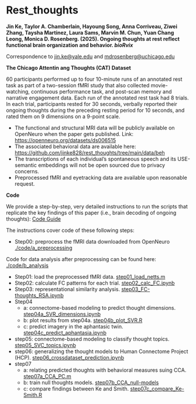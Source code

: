 # Rest_thoughts

**Jin Ke, Taylor A. Chamberlain, Hayoung Song, Anna Corriveau, Ziwei Zhang, Taysha Martinez, Laura Sams, Marvin M. Chun, Yuan Chang Leong, Monica D. Rosenberg. (2025). Ongoing thoughts at rest reflect functional brain organization and behavior. _bioRvix_**  

Correspondence to jin.ke@yale.edu and mdrosenberg@uchicago.edu
         
**The Chicago Attentin ang Thoughts (CAT) Dataset**

60 participants performed up to four 10-minute runs of an annotated rest task as part of a two-session fMRI study that also collected movie-watching, continuous performance task, and post-scan memory and narrative engagement data. Each run of the annotated rest task had 8 trials. In each trial, participants rested for 30 seconds, verbally reported their ongoing thoughts during the preceding resting period for 10 seconds, and rated them on 9 dimensions on a 9-point scale. 

* The functional and structural MRI data will be publicly available on OpenNeuro when the paper gets published. Link: https://openneuro.org/datasets/ds006515
* The associated behavioral data are available here: https://github.com/jinke828/rest_thoughts/tree/main/data/beh
* The transcriptions of each individual’s spontaneous speech and its USE-semantic embeddings will not be open sourced due to privacy concerns.
* Preprocessed fMRI and eyetracking data are available upon reasonable request.

**Code**

We provide a step-by-step, very detailed instructions to run the scripts that replicate the key findings of this paper (i.e., brain decoding of ongoing thoughts): 
[Code Guide](https://github.com/jinke828/rest_thoughts/blob/main/Code%20guide_JK.pdf)

The instructions cover code of these following steps:
* Step00: preprocess the fMRI data downloaded from OpenNeuro [./code/a_preprocessing](https://github.com/jinke828/rest_thoughts/tree/main/code/a_preprocessing)

Code for data analysis after preprocessing can be found here: [./code/b_analysis](https://github.com/jinke828/rest_thoughts/tree/main/code/b_analysis)
* Step01: load the preprocessed fMRI data. [step01_load_netts.m](https://github.com/jinke828/rest_thoughts/blob/main/code/b_analysis/step01_load_netts.m)
* Step02: calculate FC patterns for each trial. [step02_calc_FC.ipynb](https://github.com/jinke828/rest_thoughts/blob/main/code/b_analysis/step02_calc_FC.ipynb)
* Step03: representational similarity analysis. [step03_FC-thoughts_RSA.ipynb](https://github.com/jinke828/rest_thoughts/blob/main/code/b_analysis/step03_FC-thoughts_RSA.ipynb)
* Step04
  - a: connectome-based modeling to predict thought dimensions. [step04a_SVR_dimensions.ipynb](https://github.com/jinke828/rest_thoughts/blob/main/code/b_analysis/step04a_SVR_dimensions.ipynb)
  - b: plot results from step04a. [step04b_plot_SVR.R](https://github.com/jinke828/rest_thoughts/blob/main/code/b_analysis/step04b_plot_SVR.R)
  - c: predict imagery in the aphantasic twin. [step04c_predict_aphantasia.ipynb](https://github.com/jinke828/rest_thoughts/blob/main/code/b_analysis/step04c_predict_aphantasia.ipynb)
* step05: connectome-based modeling to classify thought topics. [step05_SVC_topics.ipynb](https://github.com/jinke828/rest_thoughts/blob/main/code/b_analysis/step05_SVC_topics.ipynb)
* step06: generalizing the thought models to Human Connectome Project (HCP). [step06_crossdataset_prediction.ipynb](https://github.com/jinke828/rest_thoughts/blob/main/code/b_analysis/step06_crossdataset_prediction.ipynb)
* step07
  - a: relating predicted thoughts with behavioral measures suing CCA. [step07a_CCA_PC.m](https://github.com/jinke828/rest_thoughts/blob/main/code/b_analysis/step07a_CCA_PC.m)
  - b: train null thoughts models. [step07b_CCA_null-models](https://github.com/jinke828/rest_thoughts/tree/main/code/b_analysis/step07b_CCA_null-models)
  - c: compare findings between Ke and Smith. [step07c_compare_Ke-Smith.R](https://github.com/jinke828/rest_thoughts/blob/main/code/b_analysis/step07c_compare_Ke-Smith.R)
